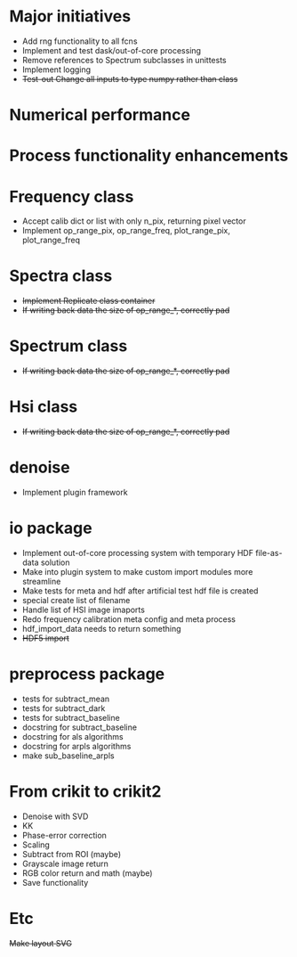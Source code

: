 # Major initiatives
* Add rng functionality to all fcns
* Implement and test dask/out-of-core processing
* Remove references to Spectrum subclasses in unittests
* Implement logging
* ~~Test-out Change all inputs to type numpy rather than class~~

# Numerical performance

# Process functionality enhancements

# Frequency class
* Accept calib dict or list with only n_pix, returning pixel vector
* Implement op_range_pix, op_range_freq, plot_range_pix, plot_range_freq

# Spectra class
* ~~Implement Replicate class container~~
* ~~If writing back data the size of op_range_\*, correctly pad~~

# Spectrum class
* ~~If writing back data the size of op_range_\*, correctly pad~~

# Hsi class
* ~~If writing back data the size of op_range_\*, correctly pad~~

# denoise
* Implement plugin framework

# io package
* Implement out-of-core processing system with temporary HDF file-as-data solution
* Make into plugin system to make custom import modules more streamline
* Make tests for meta and hdf after artificial test hdf file is created
* special create list of filename
* Handle list of HSI image imaports
* Redo frequency calibration meta config and meta process
* hdf_import_data needs to return something
* ~~HDF5 import~~

# preprocess package
* tests for subtract_mean
* tests for subtract_dark
* tests for subtract_baseline
* docstring for subtract_baseline
* docstring for als algorithms
* docstring for arpls algorithms
* make sub_baseline_arpls

# From crikit to crikit2
* Denoise with SVD
* KK
* Phase-error correction
* Scaling
* Subtract from ROI (maybe)
* Grayscale image return
* RGB color return and math (maybe)
* Save functionality

# Etc
~~Make layout SVG~~